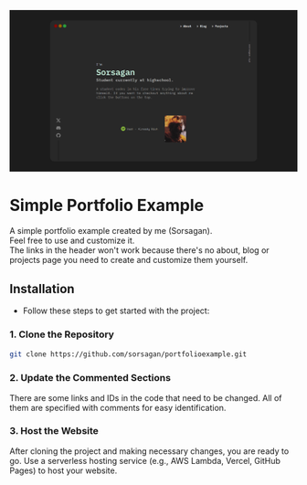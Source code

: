 ![](assets/websitelook.png)

# Simple Portfolio Example

A simple portfolio example created by me (Sorsagan).\
Feel free to use and customize it.\
The links in the header won't work because there's no about, blog or projects page you need to create and customize them yourself.

## Installation

- Follow these steps to get started with the project:

### 1. Clone the Repository

```bash
git clone https://github.com/sorsagan/portfolioexample.git
```

### 2. Update the Commented Sections

There are some links and IDs in the code that need to be changed. All of them are specified with comments for easy identification.
### 3. Host the Website

After cloning the project and making necessary changes, you are ready to go. Use a serverless hosting service (e.g., AWS Lambda, Vercel, GitHub Pages) to host your website.
